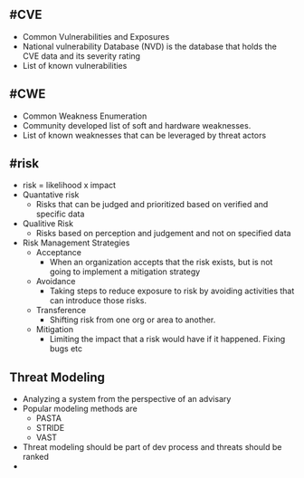 
## #CVE
- Common Vulnerabilities and Exposures
- National vulnerability Database (NVD) is the database that holds the CVE data and its severity rating
- List of known vulnerabilities

## #CWE
- Common Weakness Enumeration
- Community developed list of soft and hardware weaknesses. 
- List of known weaknesses that can be leveraged by threat actors

## #risk
- risk = likelihood x impact
- Quantative risk
	- Risks that can be judged and prioritized based on verified and specific data
- Qualitive Risk
	- Risks based on perception and judgement and not on specified data
- Risk Management Strategies
	- Acceptance
		- When an organization accepts that the risk exists, but is not going to implement a mitigation strategy
	- Avoidance
		- Taking steps to reduce exposure to risk by avoiding activities that can introduce those risks.
	- Transference
		- Shifting risk from one org or area to another.
	- Mitigation
		- Limiting the impact that a risk would have if it happened. Fixing bugs etc

## Threat Modeling
- Analyzing a system from the perspective of an advisary
- Popular modeling methods are 
	- PASTA
	- STRIDE
	- VAST
- Threat modeling should be part of dev process and threats should be ranked
- 
